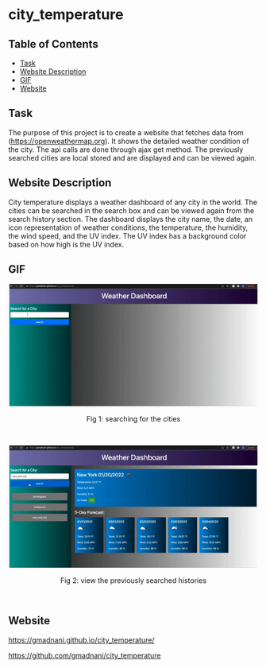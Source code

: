 # city_temperature

## Table of Contents
- [Task](#task)
- [Website Description](#Website-description)
- [GIF](#gif)
- [Website](#website)

## Task
The purpose of this project is to create a website that fetches data from (https://openweathermap.org). It shows the detailed weather condition of the city. The api calls are done through ajax get method. The previously searched cities are local stored and are displayed and can be viewed again.

## Website Description 
City temperature displays a weather dashboard of any city in the world. The cities can be searched in the search box and can be viewed again from the search history section. The dashboard displays the city name, the date, an icon representation of weather conditions, the temperature, the humidity, the wind speed, and the UV index. The UV index has a background color based on how high is the UV index.

## GIF

<p align="center">
  <img src="search.gif"  width="500" >
  <p align="center">Fig 1: searching for the cities</p>
  <br/>
</p>

<p align="center">
  <img src="viewhistory.gif"  width="500" >
  <p align="center">Fig 2: view the previously searched histories</p>
  <br/>
</p>


## Website
https://gmadnani.github.io/city_temperature/

https://github.com/gmadnani/city_temperature